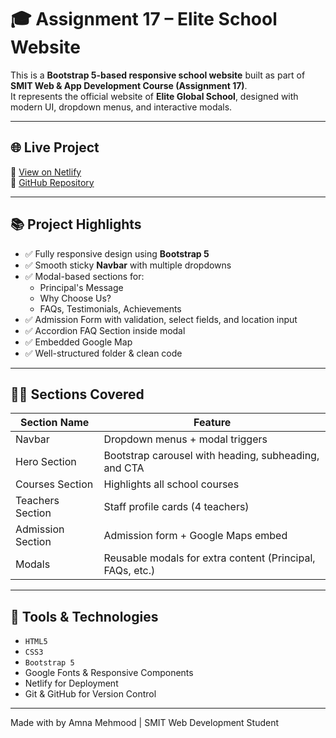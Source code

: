 # 🎓 Assignment 17 – Elite School Website

This is a **Bootstrap 5-based responsive school website** built as part of **SMIT Web & App Development Course (Assignment 17)**.  
It represents the official website of **Elite Global School**, designed with modern UI, dropdown menus, and interactive modals.

---

## 🌐 Live Project

🔗 [View on Netlify](https://elite-school-website.netlify.app)  
🔗 [GitHub Repository](https://github.com/Amna7877/Elite-School-Website)

---

## 📚 Project Highlights

- ✅ Fully responsive design using **Bootstrap 5**
- ✅ Smooth sticky **Navbar** with multiple dropdowns
- ✅ Modal-based sections for:
  - Principal's Message
  - Why Choose Us?
  - FAQs, Testimonials, Achievements
- ✅ Admission Form with validation, select fields, and location input
- ✅ Accordion FAQ Section inside modal
- ✅ Embedded Google Map
- ✅ Well-structured folder & clean code

---

## 🧑‍🏫 Sections Covered

| Section Name       | Feature                                                                 |
|--------------------|-------------------------------------------------------------------------|
| Navbar             | Dropdown menus + modal triggers                                         |
| Hero Section       | Bootstrap carousel with heading, subheading, and CTA                    |
| Courses Section    | Highlights all school courses                                           |
| Teachers Section   | Staff profile cards (4 teachers)                                        |
| Admission Section  | Admission form + Google Maps embed                                      |
| Modals             | Reusable modals for extra content (Principal, FAQs, etc.)               |

---

## 🚀 Tools & Technologies

- `HTML5`
- `CSS3`
- `Bootstrap 5`
- Google Fonts & Responsive Components
- Netlify for Deployment
- Git & GitHub for Version Control

---
Made with by Amna Mehmood | SMIT Web Development Student
